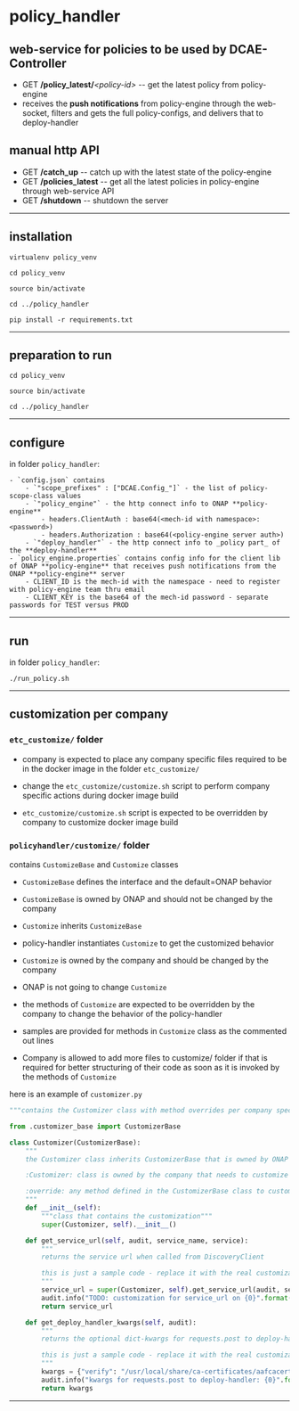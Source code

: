 # policy_handler

## web-service for policies to be used by DCAE-Controller

- GET **/policy\_latest/***\<policy-id>* -- get the latest policy from policy-engine
- receives the **push notifications** from policy-engine through the web-socket, filters and gets the full policy-configs, and delivers that to deploy-handler

## manual http API

- GET **/catch_up** -- catch up with the latest state of the policy-engine
- GET **/policies_latest** -- get all the latest policies in policy-engine through web-service API
- GET **/shutdown** -- shutdown the server

----------

## installation

`virtualenv policy_venv`

`cd policy_venv`

`source bin/activate`

`cd ../policy_handler`

`pip install -r requirements.txt`

----------

## preparation to run

`cd policy_venv`

`source bin/activate`

`cd ../policy_handler`

----------

## configure

in folder `policy_handler`:

    - `config.json` contains
        - `"scope_prefixes" : ["DCAE.Config_"]` - the list of policy-scope-class values
        - `"policy_engine"` - the http connect info to ONAP **policy-engine**
            - headers.ClientAuth : base64(<mech-id with namespace>:<password>)
            - headers.Authorization : base64(<policy-engine server auth>)
        - `"deploy_handler"` - the http connect info to _policy part_ of the **deploy-handler**
    - `policy_engine.properties` contains config info for the client lib of ONAP **policy-engine** that receives push notifications from the ONAP **policy-engine** server
        - CLIENT_ID is the mech-id with the namespace - need to register with policy-engine team thru email
        - CLIENT_KEY is the base64 of the mech-id password - separate passwords for TEST versus PROD

----------

## run

in folder `policy_handler`:

`./run_policy.sh`

----------

## customization per company

### ```etc_customize/``` folder

- company is expected to place any company specific files required to be in the docker image in the folder ```etc_customize/```

- change the ```etc_customize/customize.sh``` script to perform company specific actions during docker image build

- ```etc_customize/customize.sh``` script is expected to be overridden by company to customize docker image build

### ```policyhandler/customize/``` folder

contains ```CustomizeBase``` and ```Customize``` classes

- ```CustomizeBase``` defines the interface and the default=ONAP behavior

- ```CustomizeBase``` is owned by ONAP and should not be changed by the company

- ```Customize``` inherits ```CustomizeBase```

- policy-handler instantiates ```Customize``` to get the customized behavior

- ```Customize``` is owned by the company and should be changed by the company
- ONAP is not going to change ```Customize```

- the methods of ```Customize``` are expected to be overridden by the company to change the behavior of the policy-handler

- samples are provided for methods in ```Customize``` class as the commented out lines

- Company is allowed to add more files to customize/ folder if that is required for better structuring of their code as soon as it is invoked by the methods of ```Customize```

here is an example of ```customizer.py```

```python
"""contains the Customizer class with method overrides per company specification"""

from .customizer_base import CustomizerBase

class Customizer(CustomizerBase):
    """
    the Customizer class inherits CustomizerBase that is owned by ONAP

    :Customizer: class is owned by the company that needs to customize the policy-handler

    :override: any method defined in the CustomizerBase class to customize the behavior of the policy-handler
    """
    def __init__(self):
        """class that contains the customization"""
        super(Customizer, self).__init__()

    def get_service_url(self, audit, service_name, service):
        """
        returns the service url when called from DiscoveryClient

        this is just a sample code - replace it with the real customization
        """
        service_url = super(Customizer, self).get_service_url(audit, service_name, service)
        audit.info("TODO: customization for service_url on {0}".format(service_name))
        return service_url

    def get_deploy_handler_kwargs(self, audit):
        """
        returns the optional dict-kwargs for requests.post to deploy-handler

        this is just a sample code - replace it with the real customization
        """
        kwargs = {"verify": "/usr/local/share/ca-certificates/aafcacert.crt"}
        audit.info("kwargs for requests.post to deploy-handler: {0}".format(json.dumps(kwargs)))
        return kwargs

```

----------
